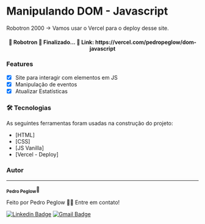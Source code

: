 # Manipulando DOM - Javascript

Robotron 2000 -> Vamos usar o Vercel para o deploy desse site.

<h4 align="center"> 
	🏁  Robotron 🚀 Finalizado...  🏁
	Link: https://vercel.com/pedropeglow/dom-javascript
</h4>

### Features

- [x] Site para interagir com elementos em JS
- [x] Manipulação de eventos
- [x] Atualizar Estatísticas

### 🛠 Tecnologias

As seguintes ferramentas foram usadas na construção do projeto:

- [HTML]
- [CSS]
- [JS Vanilla]
- [Vercel - Deploy]

### Autor

---

<sub><b>Pedro Peglow</b></sub>🚀

Feito por Pedro Peglow 👋🏽 Entre em contato!

[![Linkedin Badge](https://img.shields.io/badge/-Pedro-blue?style=flat-square&logo=Linkedin&logoColor=white&link=https://www.linkedin.com/in/pedro-peglow/)](https://www.linkedin.com/in/pedro-peglow/)
[![Gmail Badge](https://img.shields.io/badge/-pedropeglowm@gmail.com-c14438?style=flat-square&logo=Gmail&logoColor=white&link=mailto:pedropeglowm@gmail.com)](mailto:pedropeglowm@gmail.com)
